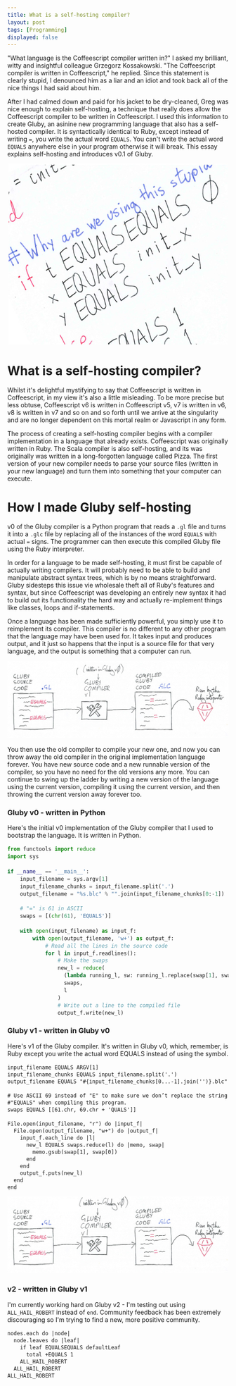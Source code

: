 ```yaml
---
title: What is a self-hosting compiler?
layout: post
tags: [Programming]
displayed: false
---
```

"What language is the Coffeescript compiler written in?" I asked my brilliant, witty and insightful colleague Grzegorz Kossakowski. "The Coffeescript compiler is written in Coffeescript," he replied. Since this statement is clearly stupid, I denounced him as a liar and an idiot and took back all of the nice things I had said about him.

After I had calmed down and paid for his jacket to be dry-cleaned, Greg was nice enough to explain self-hosting, a technique that really does allow the Coffeescript compiler to be written in Coffeescript. I used this information to create Gluby, an asinine new programming language that also has a self-hosted compiler. It is syntactically identical to Ruby, except instead of writing `=`, you write the actual word `EQUALS`. You can't write the actual word `EQUALS` anywhere else in your program otherwise it will break. This essay explains self-hosting and introduces v0.1 of Gluby.

<p align="center">
<img src="/images/glubycode.jpg" width="500"/>
</p>

# What is a self-hosting compiler?

Whilst it's delightful mystifying to say that Coffeescript is written in Coffeescript, in my view it's also a little misleading. To be more precise but less obtuse, Coffeescript v6 is written in Coffeescript v5, v7 is written in v6, v8 is written in v7 and so on and so forth until we arrive at the singularity and are no longer dependent on this mortal realm or Javascript in any form.

The process of creating a self-hosting compiler begins with a compiler implementation in a language that already exists. Coffeescript was originally written in Ruby. The Scala compiler is also self-hosting, and its was originally was written in a long-forgotten language called Pizza. The first version of your new compiler needs to parse your source files (written in your new language) and turn them into something that your computer can execute.

# How I made Gluby self-hosting

v0 of the Gluby compiler is a Python program that reads a `.gl` file and turns it into a `.glc` file by replacing all of the instances of the word `EQUALS` with actual `=` signs. The programmer can then execute this compiled Gluby file using the Ruby interpreter.

In order for a language to be made self-hosting, it must first be capable of actually writing compilers. It will probably need to be able to build and manipulate abstract syntax trees, which is by no means straightforward. Gluby sidesteps this issue vie wholesale theft all of Ruby's features and syntax, but since Coffeescript was developing an entirely new syntax it had to build out its functionality the hard way and actually re-implement things like classes, loops and if-statements.

Once a language has been made sufficiently powerful, you simply use it to reimplement its compiler. This compiler is no different to any other program that the language may have been used for. It takes input and produces output, and it just so happens that the input is a source file for that very language, and the output is something that a computer can run.

<p align="center">
<img src="/images/glubypython.jpg" />
</p>

You then use the old compiler to compile your new one, and now you can throw away the old compiler in the original implementation language forever. You have new source code and a new runnable version of the compiler, so you have no need for the old versions any more. You can continue to swing up the ladder by writing a new version of the language using the current version, compiling it using the current version, and then throwing the current version away forever too.

### Gluby v0 - written in Python

Here's the initial v0 implementation of the Gluby compiler that I used to bootstrap the language. It is written in Python.

```python
from functools import reduce
import sys

if __name__ == '__main__':
    input_filename = sys.argv[1]
    input_filename_chunks = input_filename.split('.')
    output_filename = "%s.blc" % "".join(input_filename_chunks[0:-1])

    # "=" is 61 in ASCII
    swaps = [(chr(61), 'EQUALS')]

    with open(input_filename) as input_f:
        with open(output_filename, 'w+') as output_f:
            # Read all the lines in the source code
            for l in input_f.readlines():
                # Make the swaps
                new_l = reduce(
                  (lambda running_l, sw: running_l.replace(swap[1], swap[0])),
                  swaps,
                  l
                )
                # Write out a line to the compiled file
                output_f.write(new_l)
```

### Gluby v1 - written in Gluby v0

Here's v1 of the Gluby compiler. It's written in Gluby v0, which, remember, is Ruby except you write the actual word EQUALS instead of using the symbol.

```
input_filename EQUALS ARGV[1]
input_filename_chunks EQUALS input_filename.split('.')
output_filename EQUALS "#{input_filename_chunks[0...-1].join('')}.blc"

# Use ASCII 69 instead of "E" to make sure we don’t replace the string
#"EQUALS" when compiling this program.
swaps EQUALS [[61.chr, 69.chr + 'QUALS']]

File.open(input_filename, "r") do |input_f|
  File.open(output_filename, "w+") do |output_f|
    input_f.each_line do |l|
      new_l EQUALS swaps.reduce(l) do |memo, swap|
        memo.gsub(swap[1], swap[0])
      end
    end
    output_f.puts(new_l)
  end
end
```

<p align="center">
<img src="/images/glubygluby.jpg" />
</p>

### v2 - written in Gluby v1

I'm currently working hard on Gluby v2 - I'm testing out using `ALL_HAIL_ROBERT` instead of `end`. Community feedback has been extremely discouraging so I'm trying to find a new, more positive community.

```
nodes.each do |node|
  node.leaves do |leaf|
    if leaf EQUALSEQUALS defaultLeaf
      total +EQUALS 1
    ALL_HAIL_ROBERT
  ALL_HAIL_ROBERT
ALL_HAIL_ROBERT
```
